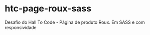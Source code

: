 # htc-page-roux-sass
Desafio do Hall To Code - Página de produto Roux. Em SASS e com responsividade
